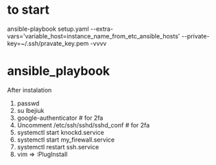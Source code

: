 # to start
ansible-playbook setup.yaml --extra-vars='variable_host=instance_name_from_etc_ansible_hosts' --private-key=~/.ssh/pravate_key.pem -vvvv

# ansible_playbook

After instalation
1) passwd
2) su lbejiuk
3) google-authenticator # for 2fa
4) Uncomment
  /etc/ssh/sshd/sshd_conf # for 2fa
5) systemctl start knockd.service
6) systemctl start my_firewall.service
7) systemctl restart ssh.service
8) vim => :PlugInstall
